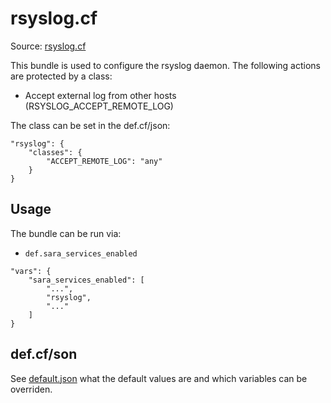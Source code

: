 # rsyslog.cf

Source: [rsyslog.cf](/services/rsyslog.cf)

This bundle is used to configure the rsyslog daemon. The following actions are protected by a class:
 * Accept external log from other hosts (RSYSLOG_ACCEPT_REMOTE_LOG)

The class can be set in the def.cf/json:
```
"rsyslog": {
    "classes": {
        "ACCEPT_REMOTE_LOG": "any"
    }
}
```

## Usage

The bundle can be run via:
 * `def.sara_services_enabled`
```
"vars": {
    "sara_services_enabled": [
        "...",
        "rsyslog",
        "..."
    ]
}
```

## def.cf/son

See [default.json](/templates/rsyslog/json/default.json) what the default values are and which variables can be overriden.
